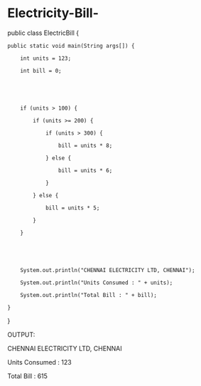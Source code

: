 # Electricity-Bill-
public class ElectricBill {

    public static void main(String args[]) {

        int units = 123;

        int bill = 0;





        if (units > 100) {

            if (units >= 200) {

                if (units > 300) {

                    bill = units * 8;

                } else {

                    bill = units * 6;

                }

            } else {

                bill = units * 5;

            }

        }





        System.out.println("CHENNAI ELECTRICITY LTD, CHENNAI");

        System.out.println("Units Consumed : " + units);

        System.out.println("Total Bill : " + bill);

    }

}





OUTPUT:

CHENNAI ELECTRICITY LTD, CHENNAI

Units Consumed : 123

Total Bill : 615




